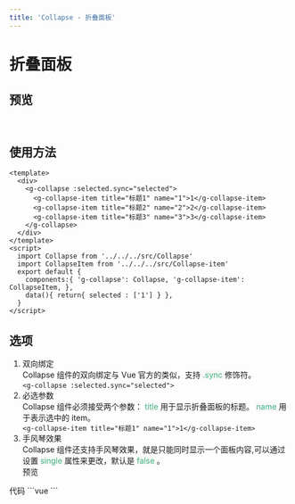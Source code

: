```yaml
---
title: 'Collapse - 折叠面板'
---
```

# 折叠面板
## 预览
&nbsp;
<ClientOnly>
    <collapse-demo></collapse-demo>
</ClientOnly>
## 使用方法
```vue
<template>
  <div>
    <g-collapse :selected.sync="selected">
      <g-collapse-item title="标题1" name="1">1</g-collapse-item>
      <g-collapse-item title="标题2" name="2">2</g-collapse-item>
      <g-collapse-item title="标题3" name="3">3</g-collapse-item>
    </g-collapse>
  </div>
</template>
<script>
  import Collapse from '../../../src/Collapse'
  import CollapseItem from '../../../src/Collapse-item'
  export default {
    components:{ 'g-collapse': Collapse, 'g-collapse-item': CollapseItem, },
    data(){ return{ selected : ['1'] } },
  }
</script>
```
## 选项
1. 双向绑定  
Collapse 组件的双向绑定与 Vue 官方的类似，支持<span style='color:#3eaf7c;background-color:#F8F8F8'> .sync </span>修饰符。  
`
    <g-collapse :selected.sync="selected">
`  
2. 必选参数  
Collapse 组件必须接受两个参数： <span style='color:#3eaf7c;background-color:#F8F8F8'>title</span> 用于显示折叠面板的标题。 <span style='color:#3eaf7c;background-color:#F8F8F8'>name</span> 用于表示选中的 item。  
`
      <g-collapse-item title="标题1" name="1">1</g-collapse-item>
`  
3. 手风琴效果  
Collapse 组件还支持手风琴效果，就是只能同时显示一个面板内容,可以通过设置 <span style='color:#3eaf7c;background-color:#F8F8F8'> single </span> 属性来更改，默认是 <span style='color:#3eaf7c;background-color:#F8F8F8'> false </span>。  
预览
<ClientOnly>
    <collapse-single-demo></collapse-single-demo>
</ClientOnly>
代码  
    ```vue
    <template>
      <div>
        <g-collapse :selected.sync="selected" single>
          <g-collapse-item title="标题1" name="1">1</g-collapse-item>
          <g-collapse-item title="标题2" name="2">2</g-collapse-item>
          <g-collapse-item title="标题3" name="3">3</g-collapse-item>
        </g-collapse>
      </div>
    </template>
    <script>
      import Collapse from '../../../src/Collapse'
      import CollapseItem from '../../../src/Collapse-item'
      export default {
        components:{ 'g-collapse': Collapse, 'g-collapse-item': CollapseItem, },
        data(){ return{ selected : ['1'] } },
      }
    </script>
    ```